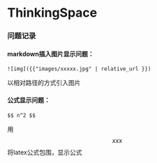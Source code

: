 # ThinkingSpace


### 问题记录  

#### markdown插入图片显示问题：

```
![img]({{"images/xxxxx.jpg" | relative_url }})
```

以相对路径的方式引入图片

#### 公式显示问题：
```
$$ n^2 $$
```
用$$xxx$$将latex公式包围，显示公式
